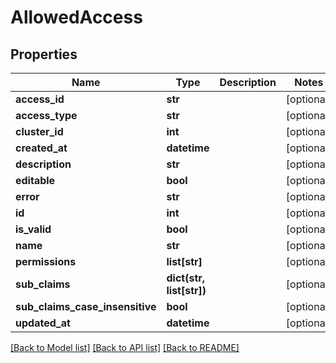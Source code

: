 # AllowedAccess

## Properties
Name | Type | Description | Notes
------------ | ------------- | ------------- | -------------
**access_id** | **str** |  | [optional] 
**access_type** | **str** |  | [optional] 
**cluster_id** | **int** |  | [optional] 
**created_at** | **datetime** |  | [optional] 
**description** | **str** |  | [optional] 
**editable** | **bool** |  | [optional] 
**error** | **str** |  | [optional] 
**id** | **int** |  | [optional] 
**is_valid** | **bool** |  | [optional] 
**name** | **str** |  | [optional] 
**permissions** | **list[str]** |  | [optional] 
**sub_claims** | **dict(str, list[str])** |  | [optional] 
**sub_claims_case_insensitive** | **bool** |  | [optional] 
**updated_at** | **datetime** |  | [optional] 

[[Back to Model list]](../README.md#documentation-for-models) [[Back to API list]](../README.md#documentation-for-api-endpoints) [[Back to README]](../README.md)


